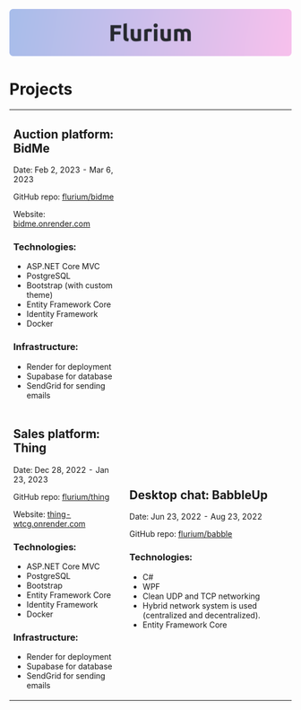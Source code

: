 ![banner](https://raw.githubusercontent.com/flurium/.github/669faa5fc35532fab8beee02c527c6c6764d618b/profile/flurium-banner-light.svg)

# Projects

<table width="100%">

  <tr>
    <td>
      <h2 id="auction-platform-bidme">Auction platform: BidMe</h2>
      <p>Date: Feb 2, 2023 - Mar 6, 2023</p>
      <p>GitHub repo: <a href="https://github.com/flurium/bidme">flurium/bidme</a></p>
      <p>Website: <a href="https://bidme.onrender.com">bidme.onrender.com</a></p>
      <h3 id="technologies-">Technologies:</h3>
      <ul>
        <li>ASP.NET Core MVC</li>
        <li>PostgreSQL</li>
        <li>Bootstrap (with custom theme)</li>
        <li>Entity Framework Core</li>
        <li>Identity Framework</li>
        <li>Docker</li>
      </ul>
      <h3 id="infrastructure-">Infrastructure:</h3>
      <ul>
        <li>Render for deployment</li>
        <li>Supabase for database</li>
        <li>SendGrid for sending emails</li>
      </ul>
    </td>
    <td>
    </td>
  </tr>

  <tr>
    <td>
      <h2 id="sales-platform-thing">Sales platform: Thing</h2>
      <p>Date: Dec 28, 2022 - Jan 23, 2023</p>
      <p>GitHub repo: <a href="https://github.com/flurium/thing">flurium/thing</a></p>
      <p>Website: <a href="https://thing-wtcg.onrender.com">thing-wtcg.onrender.com</a></p>
      <h3 id="technologies-">Technologies:</h3>
      <ul>
        <li>ASP.NET Core MVC</li>
        <li>PostgreSQL</li>
        <li>Bootstrap</li>
        <li>Entity Framework Core</li>
        <li>Identity Framework</li>
        <li>Docker</li>
      </ul>
      <h3 id="infrastructure-">Infrastructure:</h3>
      <ul>
        <li>Render for deployment</li>
        <li>Supabase for database</li>
        <li>SendGrid for sending emails</li>
      </ul>
    </td>
    <td>
      <h2 id="desktop-chat-babbleup">Desktop chat: BabbleUp</h2>
      <p>Date: Jun 23, 2022 - Aug 23, 2022</p>
      <p>GitHub repo: <a href="https://github.com/flurium/babble">flurium/babble</a></p>
      <h3 id="technologies-">Technologies:</h3>
      <ul>
        <li>C#</li>
        <li>WPF</li>
        <li>Clean UDP and TCP networking</li>
        <li>Hybrid network system is used (centralized and decentralized).</li>
        <li>Entity Framework Core</li>
      </ul>
    </td>
  </tr>

</table>
